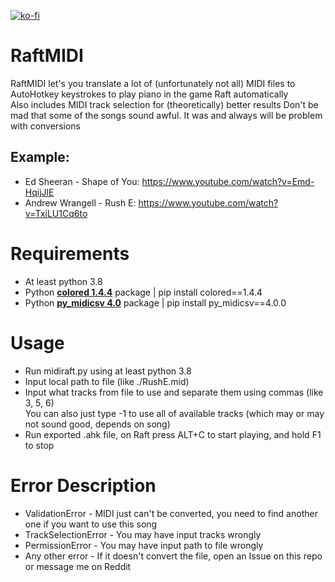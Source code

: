 [![ko-fi](https://ko-fi.com/img/githubbutton_sm.svg)](https://ko-fi.com/przemekkk)

# RaftMIDI
RaftMIDI let's you translate a lot of (unfortunately not all) MIDI files to AutoHotkey keystrokes to play piano in the game Raft automatically<br>
Also includes MIDI track selection for (theoretically) better results
Don't be mad that some of the songs sound awful. It was and always will be problem with conversions

## Example:
- Ed Sheeran - Shape of You: https://www.youtube.com/watch?v=Emd-HqijJlE
- Andrew Wrangell - Rush E: https://www.youtube.com/watch?v=TxiLU1Cq6to

# Requirements
- At least python 3.8
- Python <b>[colored 1.4.4](https://pypi.org/project/colored/1.4.4/)</b> package | pip install colored==1.4.4
- Python <b>[py_midicsv 4.0](https://pypi.org/project/py-midicsv/4.0.0/)</b> package | pip install py_midicsv==4.0.0

# Usage
- Run midiraft.py using at least python 3.8
- Input local path to file (like ./RushE.mid)
- Input what tracks from file to use and separate them using commas (like 3, 5, 6)<br>You can also just type -1 to use all of available tracks (which may or may not sound good, depends on song)
- Run exported .ahk file, on Raft press ALT+C to start playing, and hold F1 to stop

# Error Description
- ValidationError - MIDI just can't be converted, you need to find another one if you want to use this song
- TrackSelectionError - You may have input tracks wrongly
- PermissionError - You may have input path to file wrongly
- Any other error - If it doesn't convert the file, open an Issue on this repo or message me on Reddit
